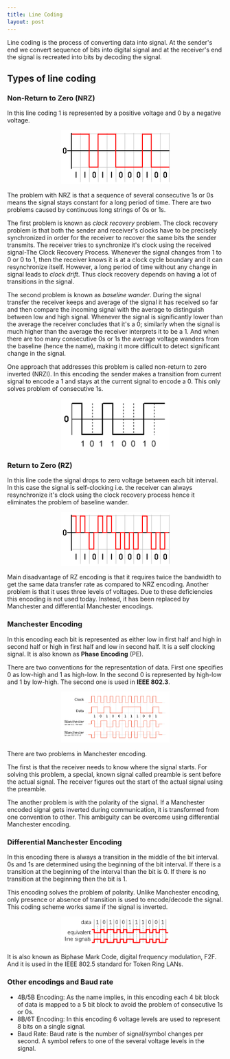```yaml
---
title: Line Coding
layout: post
---
```


Line coding is the process of converting data into signal. At the sender's end we convert sequence of bits into digital signal and at the receiver's end the signal is recreated into bits by decoding the signal.

## Types of line coding

### Non-Return to Zero (NRZ)

In this line coding 1 is represented by a positive voltage and 0 by a negative voltage.

<div style="text-align: center;">
  <img src="./img/NRZ.png" alt="NRZ" width="50%">
</div>

The problem with NRZ is that a sequence of several consecutive 1s or 0s means the signal stays constant for a long period of time. There are two problems caused by continuous long strings of 0s or 1s.

The first problem is known as _clock recovery_ problem. The clock recovery problem is that both the sender and receiver's clocks have to be precisely synchronized in order for the receiver to recover the same bits the sender transmits. The receiver tries to synchronize it's clock using the received signal-The Clock Recovery Process. Whenever the signal changes from 1 to 0 or 0 to 1, then the receiver knows it is at a clock cycle boundary and it can resynchronize itself. However, a long period of time without any change in signal leads to _clock drift_. Thus clock recovery depends on having a lot of transitions in the signal.

The second problem is known as _baseline wander_. During the signal transfer the receiver keeps and average of the signal it has received so far and then compare the incoming signal with the average to distinguish between low and high signal. Whenever the signal is significantly lower than the average the receiver concludes that it's a 0; similarly when the signal is much higher than the average the receiver interprets it to be a 1. And when there are too many consecutive 0s or 1s the average voltage wanders from the baseline (hence the name), making it more difficult to detect significant change in the signal.

One approach that addresses this problem is called non-return to zero inverted (NRZI). In this encoding the sender makes a transition from current signal to encode a 1 and stays at the current signal to encode a 0. This only solves problem of consecutive 1s.

<div style="text-align: center;">
  <img src="./img/NRZI.png" alt="NRZI" width="50%">
</div>

### Return to Zero (RZ)

In this line code the signal drops to zero voltage between each bit interval. In this case the signal is self-clocking i.e. the receiver can always resynchronize it's clock using the clock recovery process hence it eliminates the problem of baseline wander.

<div style="text-align: center;">
  <img src="./img/RZ.png" alt="RZ" width="50%">
</div>

Main disadvantage of RZ encoding is that it requires twice the bandwidth to get the same data transfer rate as compared to NRZ encoding. Another problem is that it uses three levels of voltages. Due to these deficiencies this encoding is not used today. Instead, it has been replaced by Manchester and differential Manchester encodings.

### Manchester Encoding

In this encoding each bit is represented as either low in first half and high in second half or high in first half and low in second half. It is a self clocking signal.
It is also known as **Phase Encoding** (PE).

There are two conventions for the representation of data. First one specifies 0 as low-high and 1 as high-low. In the second 0 is represented by high-low and 1 by low-high. The second one is used in **IEEE 802.3**.

<div style="text-align: center;">
  <img src="./img/manchester.png" alt="manchester" width="50%">
</div>

There are two problems in Manchester encoding.

The first is that the receiver needs to know where the signal starts. For solving this problem, a special, known signal called preamble is sent before the actual signal. The receiver figures out the start of the actual signal using the preamble.

The another problem is with the polarity of the signal. If a Manchester encoded signal gets inverted during communication, it is transformed from one convention to other. This ambiguity can be overcome using differential Manchester encoding.

### Differential Manchester Encoding

In this encoding there is always a transition in the middle of the bit interval. 0s and 1s are determined using the beginning of the bit interval. If there is a transition at the beginning of the interval than the bit is 0. If there is no transition at the beginning then the bit is 1.

This encoding solves the problem of polarity. Unlike Manchester encoding, only presence or absence of transition is used to encode/decode the signal. This coding scheme works same if the signal is inverted.

<div style="text-align: center;">
  <img src="./img/DM.png" alt="differential manchester" width="50%">
</div>

It is also known as Biphase Mark Code, digital frequency modulation, F2F. And it is used in the IEEE 802.5 standard for Token Ring LANs.

### Other encodings and Baud rate

- 4B/5B Encoding: As the name implies, in this encoding each 4 bit block of data is mapped to a 5 bit block to avoid the problem of consecutive 1s or 0s.
- 8B/6T Encoding: In this encoding 6 voltage levels are used to represent 8 bits on a single signal.
- Baud Rate: Baud rate is the number of signal/symbol changes per second. A symbol refers to one of the several voltage levels in the signal.
